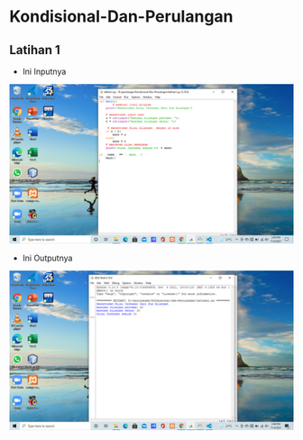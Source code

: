 # Kondisional-Dan-Perulangan
## Latihan 1
- Ini Inputnya <p>

![Gambar 1](screenshot/ss1.png)
- Ini Outputnya <p>

![Gambar 2](screenshot/ss2.png)